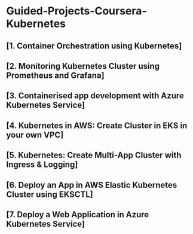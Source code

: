 # Guided-Projects-Coursera-Kubernetes

## [1. Container Orchestration using Kubernetes]

## [2. Monitoring Kubernetes Cluster using Prometheus and Grafana]

## [3. Containerised app development with Azure Kubernetes Service]

## [4. Kubernetes in AWS: Create Cluster in EKS in your own VPC]

## [5. Kubernetes: Create Multi-App Cluster with Ingress & Logging]

## [6. Deploy an App in AWS Elastic Kubernetes Cluster using EKSCTL]

## [7. Deploy a Web Application in Azure Kubernetes Service]
